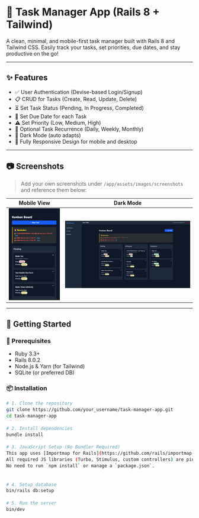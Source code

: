 # 📝 Task Manager App (Rails 8 + Tailwind)

A clean, minimal, and mobile-first task manager built with Rails 8 and Tailwind CSS. Easily track your tasks, set priorities, due dates, and stay productive on the go!

---

## ✨ Features

- ✅ User Authentication (Devise-based Login/Signup)
- 📋 CRUD for Tasks (Create, Read, Update, Delete)
- ⏳ Set Task Status (Pending, In Progress, Completed)
- 📅 Set Due Date for each Task
- ⚠️ Set Priority (Low, Medium, High)
- 🔁 Optional Task Recurrence (Daily, Weekly, Monthly)
- 🌙 Dark Mode (auto adapts)
- 📱 Fully Responsive Design for mobile and desktop

---

## 📷 Screenshots

> Add your own screenshots under `/app/assets/images/screenshots` and reference them below:

| Mobile View | Dark Mode |
|-------------|-----------|
| ![Mobile Home](app/assets/images/screenshots/mobile_home.png) | ![Dark Mode](app/assets/images/screenshots/dark_mode.png) |

---

## 🚀 Getting Started

### 🔧 Prerequisites

- Ruby 3.3+
- Rails 8.0.2
- Node.js & Yarn (for Tailwind)
- SQLite (or preferred DB)

### 📦 Installation

```bash
# 1. Clone the repository
git clone https://github.com/your_username/task-manager-app.git
cd task-manager-app

# 2. Install dependencies
bundle install

# 3. JavaScript Setup (No Bundler Required)
This app uses [Importmap for Rails](https://github.com/rails/importmap-rails), so no JavaScript bundler is required.
All required JS libraries (Turbo, Stimulus, custom controllers) are pinned via `config/importmap.rb`.
No need to run `npm install` or manage a `package.json`.


# 4. Setup database
bin/rails db:setup

# 5. Run the server
bin/dev

